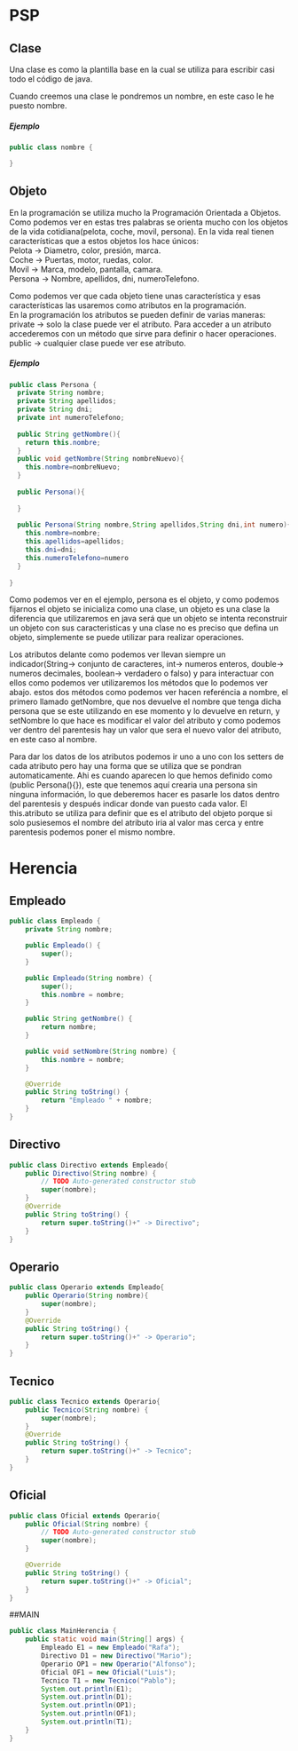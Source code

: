 # PSP

## Clase
Una clase es como la plantilla base en la cual se utiliza para escribir casi todo el código de java.

Cuando creemos una clase le pondremos un nombre, en este caso le he puesto nombre.

##### Ejemplo
```java
public class nombre {

}
```

## Objeto
En la programación se utiliza mucho la Programación Orientada a Objetos. Como podemos ver en estas tres palabras se orienta mucho con los objetos de la vida cotidiana(pelota, coche, movil, persona). En la vida real tienen características que a estos objetos los hace únicos:  
Pelota  -> Diametro, color, presión, marca.  
Coche   -> Puertas, motor, ruedas, color.  
Movil   -> Marca, modelo, pantalla, camara.  
Persona -> Nombre, apellidos, dni, numeroTelefono.  

Como podemos ver que cada objeto tiene unas característica y esas características las usaremos como atributos en la programación.  
En la programación los atributos se pueden definir de varias maneras:
private -> solo la clase puede ver el atributo. Para acceder a un atributo accederemos con un método que sirve para definir o hacer operaciones.
public  -> cualquier clase puede ver ese atributo.

##### Ejemplo
```java
public class Persona {
  private String nombre;
  private String apellidos;
  private String dni;
  private int numeroTelefono;
  
  public String getNombre(){
    return this.nombre;
  }
  public void getNombre(String nombreNuevo){
    this.nombre=nombreNuevo;
  }
  
  public Persona(){
    
  }
  
  public Persona(String nombre,String apellidos,String dni,int numero){
    this.nombre=nombre;
    this.apellidos=apellidos;
    this.dni=dni;
    this.numeroTelefono=numero
  }
  
}
```

Como podemos ver en el ejemplo, persona es el objeto, y como podemos fijarnos el objeto se inicializa como una clase, un objeto es una clase la diferencia que utilizaremos en java será que un objeto se intenta reconstruir un objeto con sus caracteristicas y una clase no es preciso que defina un objeto, simplemente se puede utilizar para realizar operaciones.

Los atributos delante como podemos ver llevan siempre un indicador(String-> conjunto de caracteres, int-> numeros enteros, double-> numeros decimales, boolean-> verdadero o falso) y para interactuar con ellos como podemos ver utilizaremos los métodos que lo podemos ver abajo. estos dos métodos como podemos ver hacen referéncia a nombre, el primero llamado getNombre, que nos devuelve el nombre que tenga dicha persona que se este utilizando en ese momento y lo devuelve en return, y setNombre lo que hace es modificar el valor del atributo y como podemos ver dentro del parentesis hay un valor que sera el nuevo valor del atributo, en este caso al nombre.  

Para dar los datos de los atributos podemos ir uno a uno con los setters de cada atributo pero hay una forma que se utiliza que se pondran automaticamente. Ahi es cuando aparecen lo que hemos definido como (public Persona(){}), este que tenemos aquí crearia una persona sin ninguna información, lo que deberemos hacer es pasarle los datos dentro del parentesis y después indicar donde van puesto cada valor. El this.atributo se utiliza para definir que es el atributo del objeto porque si solo pusiesemos el nombre del atributo iria al valor mas cerca y entre parentesis podemos poner el mismo nombre.


# Herencia
## Empleado
```java
public class Empleado {
	private String nombre;

	public Empleado() {
		super();
	}

	public Empleado(String nombre) {
		super();
		this.nombre = nombre;
	}

	public String getNombre() {
		return nombre;
	}

	public void setNombre(String nombre) {
		this.nombre = nombre;
	}

	@Override
	public String toString() {
		return "Empleado " + nombre;
	}
}
```
## Directivo
```java 
public class Directivo extends Empleado{
	public Directivo(String nombre) {
		// TODO Auto-generated constructor stub
		super(nombre);
	}
	@Override
	public String toString() {
		return super.toString()+" -> Directivo";
	}
}
```
## Operario
```java
public class Operario extends Empleado{
	public Operario(String nombre){
		super(nombre);
	}
	@Override
	public String toString() {
		return super.toString()+" -> Operario";
	}
}
```
## Tecnico
```java
public class Tecnico extends Operario{
	public Tecnico(String nombre) {
		super(nombre);
	}
	@Override
	public String toString() {
		return super.toString()+" -> Tecnico";
	}
}
```
## Oficial
```java
public class Oficial extends Operario{
	public Oficial(String nombre) {
		// TODO Auto-generated constructor stub
		super(nombre);
	}

	@Override
	public String toString() {
		return super.toString()+" -> Oficial";
	}
}
```
##MAIN
```java
public class MainHerencia {
	public static void main(String[] args) {
		Empleado E1 = new Empleado("Rafa");
		Directivo D1 = new Directivo("Mario");
		Operario OP1 = new Operario("Alfonso");
		Oficial OF1 = new Oficial("Luis");
		Tecnico T1 = new Tecnico("Pablo");
		System.out.println(E1);
		System.out.println(D1);
		System.out.println(OP1);
		System.out.println(OF1);
		System.out.println(T1);
	}
}
```
